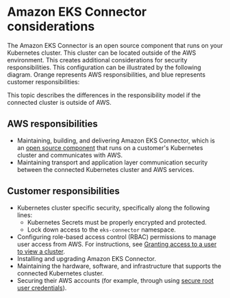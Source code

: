 # Amazon EKS Connector considerations<a name="security-connector"></a>

The Amazon EKS Connector is an open source component that runs on your Kubernetes cluster\. This cluster can be located outside of the AWS environment\. This creates additional considerations for security responsibilities\. This configuration can be illustrated by the following diagram\. Orange represents AWS responsibilities, and blue represents customer responsibilities:



This topic describes the differences in the responsibility model if the connected cluster is outside of AWS\.

## AWS responsibilities<a name="connect-aws-resp"></a>
+ Maintaining, building, and delivering Amazon EKS Connector, which is an [open source component](https://github.com/aws/amazon-eks-connector) that runs on a customer's Kubernetes cluster and communicates with AWS\.
+ Maintaining transport and application layer communication security between the connected Kubernetes cluster and AWS services\.

## Customer responsibilities<a name="connect-cust-resp"></a>
+ Kubernetes cluster specific security, specifically along the following lines:
  + Kubernetes Secrets must be properly encrypted and protected\.
  + Lock down access to the `eks-connector` namespace\.
+ Configuring role\-based access control \(RBAC\) permissions to manage user access from AWS\. For instructions, see [Granting access to a user to view a cluster](https://docs.aws.amazon.com/eks/latest/userguide/connector-grant-access.html)\.
+ Installing and upgrading Amazon EKS Connector\.
+ Maintaining the hardware, software, and infrastructure that supports the connected Kubernetes cluster\.
+ Securing their AWS accounts \(for example, through using [secure root user credentials](https://docs.aws.amazon.com/IAM/latest/UserGuide/id_root-user.html)\)\.